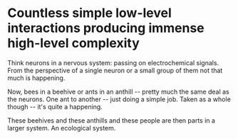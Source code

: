 # Countless simple low-level interactions producing immense high-level complexity

Think neurons in a nervous system: passing on electrochemical signals. From the perspective of a single neuron or a small group of them not that much is happening.

Now, bees in a beehive or ants in an anthill -- pretty much the same deal as the neurons. One ant to another -- just doing a simple job. Taken as a whole though -- it's quite a happening.

These beehives and these anthills and these people are then parts in a larger system. An ecological system.